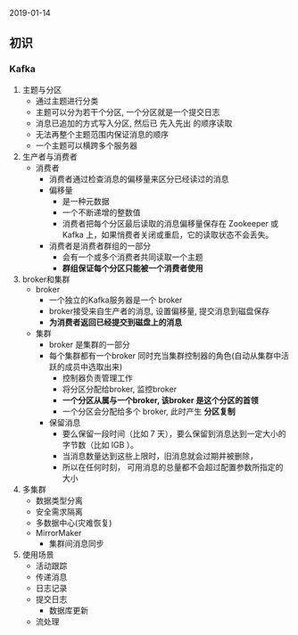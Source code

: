 2019-01-14

## 初识

### Kafka
1. 主题与分区
    - 通过主题进行分类
    - 主题可以分为若干个分区, 一个分区就是一个提交日志
    - 消息已追加的方式写入分区, 然后已 先入先出 的顺序读取
    - 无法再整个主题范围内保证消息的顺序
    - 一个主题可以横跨多个服务器
2. 生产者与消费者
    - 消费者
        - 消费者通过检查消息的偏移量来区分已经读过的消息
        - 偏移量
            - 是一种元数据
            - 一个不断递增的整数值
            - 消费者把每个分区最后读取的消息偏移量保存在 Zookeeper 或 Kafka 上，如果悄费者关闭或重启，它的读取状态不会丢失。
        - 消费者是消费者群组的一部分
            - 会有一个或多个消费者共同读取一个主题
            - **群组保证每个分区只能被一个消费者使用**
3. broker和集群
    - broker
        - 一个独立的Kafka服务器是一个 broker
        - broker接受来自生产者的消息, 设置偏移量, 提交消息到磁盘保存
        - **为消费者返回已经提交到磁盘上的消息**
    - 集群
        - broker 是集群的一部分
        - 每个集群都有一个broker 同时充当集群控制器的角色(自动从集群中活跃的成员中选取出来)
            - 控制器负责管理工作
            - 将分区分配给broker, 监控broker
            - **一个分区从属与一个broker, 该broker 是这个分区的首领**
            - 一个分区会分配给多个 broker, 此时产生 **分区复制**
        - 保留消息
            - 要么保留一段时间（比如 7 天），要么保留到消息达到一定大小的字节数（比如 lGB ）。
            - 当消息数量达到这些上限时，旧消息就会过期井被删除，
            - 所以在任何时刻， 可用消息的总量都不会超过配置参数所指定的大小
4. 多集群
    - 数据类型分离
    - 安全需求隔离
    - 多数据中心(灾难恢复)
    - MirrorMaker
        - 集群间消息同步
5. 使用场景
    - 活动跟踪
    - 传递消息
    - 日志记录
    - 提交日志
        - 数据库更新
    - 流处理